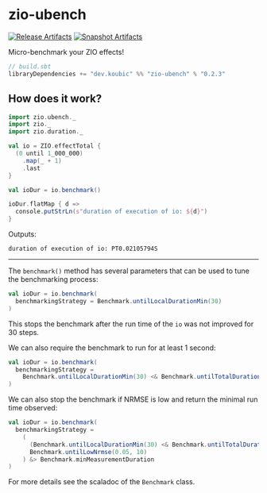 # zio-ubench

[![Release Artifacts][Badge-SonatypeReleases]][Link-SonatypeReleases]
[![Snapshot Artifacts][Badge-SonatypeSnapshots]][Link-SonatypeSnapshots]

Micro-benchmark your ZIO effects!

```sbt
// build.sbt
libraryDependencies += "dev.koubic" %% "zio-ubench" % "0.2.3"
```

## How does it work?

```scala
import zio.ubench._
import zio._
import zio.duration._

val io = ZIO.effectTotal {
  (0 until 1_000_000)
    .map(_ + 1)
    .last
}

val ioDur = io.benchmark()

ioDur.flatMap { d =>
  console.putStrLn(s"duration of execution of io: ${d}")
}
```

Outputs:

```
duration of execution of io: PT0.02105794S
```

---- 

The `benchmark()` method has several parameters that can be used to tune the benchmarking process:

```scala
val ioDur = io.benchmark(
  benchmarkingStrategy = Benchmark.untilLocalDurationMin(30)
)
```
This stops the benchmark after the run time of the `io` was not improved for 30 steps.

We can also require the benchmark to run for at least 1 second:

```scala
val ioDur = io.benchmark(
  benchmarkingStrategy = 
    Benchmark.untilLocalDurationMin(30) <& Benchmark.untilTotalDuration(1.second))
)
```

We can also stop the benchmark if NRMSE is low and return the minimal run time observed:

```scala
val ioDur = io.benchmark(
  benchmarkingStrategy =
    (
      (Benchmark.untilLocalDurationMin(30) <& Benchmark.untilTotalDuration(1.second)) ||
      Benchmark.untilLowNrmse(0.05, 10)
    ) &> Benchmark.minMeasurementDuration
)
```

For more details see the scaladoc of the `Benchmark` class.

[Badge-SonatypeReleases]: https://img.shields.io/nexus/r/https/oss.sonatype.org/dev.koubic/zio-ubench_2.13.svg "Sonatype Releases"
[Badge-SonatypeSnapshots]: https://img.shields.io/nexus/s/https/oss.sonatype.org/dev.koubic/zio-ubench_2.13.svg "Sonatype Snapshots"
[Link-SonatypeSnapshots]: https://oss.sonatype.org/content/repositories/snapshots/dev/koubic/zio-ubenchc_2.13/ "Sonatype Snapshots"
[Link-SonatypeReleases]: https://oss.sonatype.org/content/repositories/releases/dev/koubic/zio-ubenchc_2.13/ "Sonatype Releases"
